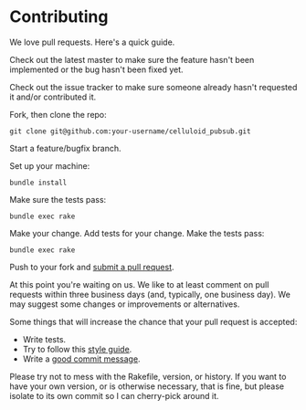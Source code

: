 # Contributing

We love pull requests. Here's a quick guide.

Check out the latest master to make sure the feature hasn't been implemented or the bug hasn't been fixed yet.

Check out the issue tracker to make sure someone already hasn't requested it and/or contributed it.

Fork, then clone the repo:

    git clone git@github.com:your-username/celluloid_pubsub.git

Start a feature/bugfix branch.

Set up your machine:

    bundle install

Make sure the tests pass:

    bundle exec rake

Make your change. Add tests for your change. Make the tests pass:

    bundle exec rake

Push to your fork and [submit a pull request][pr].

[pr]: https://github.com/bogdanRada/celluloid_pubsub/compare

At this point you're waiting on us. We like to at least comment on pull requests
within three business days (and, typically, one business day). We may suggest
some changes or improvements or alternatives.

Some things that will increase the chance that your pull request is accepted:

* Write tests.
* Try to follow this [style guide][style].
* Write a [good commit message][commit].

[style]: https://github.com/thoughtbot/guides/tree/master/style
[commit]: http://tbaggery.com/2008/04/19/a-note-about-git-commit-messages.html

Please try not to mess with the Rakefile, version, or history. If you want to have your own version, or is otherwise necessary, that is fine, but please isolate to its own commit so I can cherry-pick around it.

